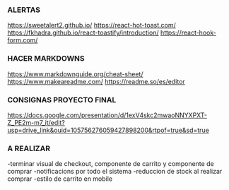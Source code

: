 ### ALERTAS
https://sweetalert2.github.io/
https://react-hot-toast.com/
https://fkhadra.github.io/react-toastify/introduction/
https://react-hook-form.com/

### HACER MARKDOWNS
https://www.markdownguide.org/cheat-sheet/
https://www.makeareadme.com/
https://readme.so/es/editor

### CONSIGNAS PROYECTO FINAL
https://docs.google.com/presentation/d/1exV4skc2mwaoNNYXPXT-Z_PE2m-m7_it/edit?usp=drive_link&ouid=105756276059427898200&rtpof=true&sd=true


### A REALIZAR
-terminar visual de checkout, componente de carrito y componente de comprar
-notificacions por todo el sistema
-reduccion de stock al realizar comprar
-estilo de carrito en mobile
